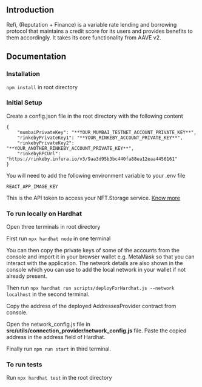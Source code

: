 ## Introduction

Refi, (Reputation + Finance) is a variable rate lending and borrowing protocol that
maintains a credit score for its users and provides benefits to them accordingly. It takes its
core functionality from AAVE v2.

## Documentation

### Installation

`npm install` in root directory

### Initial Setup
Create a config.json file in the root directory with the following content
```
{   
    "mumbaiPrivateKey": "**YOUR_MUMBAI_TESTNET_ACCOUNT_PRIVATE_KEY**",
    "rinkebyPrivateKey1": "**YOUR_RINKEBY_ACCOUNT_PRIVATE_KEY**",
    "rinkebyPrivateKey2": "**YOUR_ANOTHER_RINKEBY_ACCOUNT_PRIVATE_KEY**",
    "rinkebyRPCUrl": "https://rinkeby.infura.io/v3/9aa3d95b3bc440fa88ea12eaa4456161"
}
```
You will need to add the following environment variable to your .env file 

`REACT_APP_IMAGE_KEY`

This is the API token to access your NFT.Storage service. [Know more](https://nft.storage/docs/)   

### To run locally on Hardhat

Open three terminals in root directory

First run `npx hardhat node` in one terminal

You can then copy the private keys of some of the accounts
from the console and import it in your browser wallet e.g. MetaMask
so that you can interact with the application. The network details are 
also shown in the console which you can use to add the local network in your wallet 
if not already present.

Then run `npx hardhat run scripts/deployForHardhat.js --network localhost` in the second terminal.

Copy the address of the deployed AddressesProvider contract from console.

Open the network_config.js file in **src/utils/connection_provider/network_config.js** file. Paste the copied address in the address field of Hardhat.

Finally run `npm run start` in third terminal.

### To run tests
Run `npx hardhat test` in the root directory

